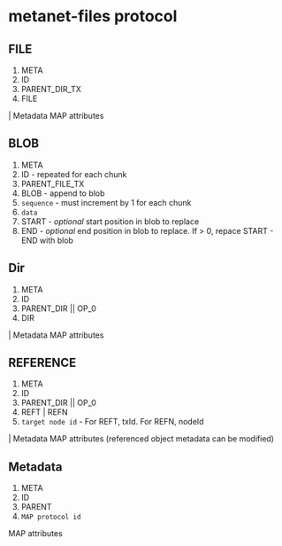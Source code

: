 # metanet-files protocol

## FILE
1. META
1. ID
1. PARENT_DIR_TX
1. FILE

|
Metadata MAP attributes

## BLOB
1. META
1. ID - repeated for each chunk
1. PARENT_FILE_TX
1. BLOB - append to blob
1. `sequence` - must increment by 1 for each chunk
1. `data`
1. START - *optional* start position in blob to replace
1. END - *optional* end position in blob to replace. If > 0, repace START - END with blob

## Dir
1. META
1. ID
1. PARENT_DIR || OP_0
1. DIR

|
Metadata MAP attributes

## REFERENCE
1. META
1. ID
1. PARENT_DIR || OP_0
1. REFT | REFN
1. `target node id` - For REFT, txId. For REFN, nodeId

|
Metadata MAP attributes (referenced object metadata can be modified)

## Metadata
1. META
1. ID
1. PARENT
1. `MAP protocol id`

MAP attributes
